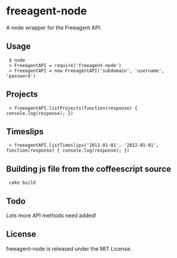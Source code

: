 # freeagent-node

A node wrapper for the Freeagent API.

## Usage

     $ node
     > FreeagentAPI = require('freeagent-node')
     > freeagentAPI = new FreeagentAPI('subdomain', 'username', 'password')

## Projects

     > freeagentAPI.listProjects(function(response) { console.log(response); })

## Timeslips

     > freeagentAPI.listTimeslips('2011-01-01', '2012-01-01', function(response) { console.log(response); })

## Building js file from the coffeescript source

     cake build

## Todo

Lots more API methods need added!

## License

freeagent-node is released under the MIT License.
